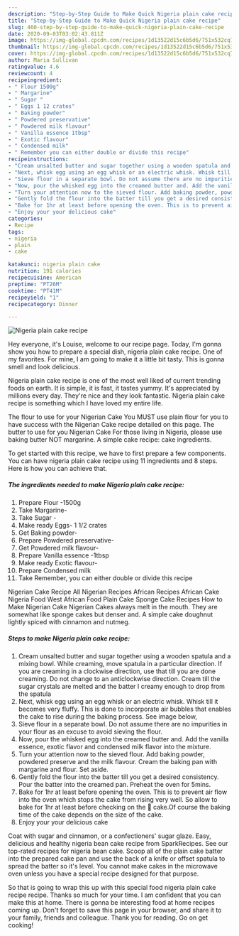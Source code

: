 ```yaml
---
description: "Step-by-Step Guide to Make Quick Nigeria plain cake recipe"
title: "Step-by-Step Guide to Make Quick Nigeria plain cake recipe"
slug: 460-step-by-step-guide-to-make-quick-nigeria-plain-cake-recipe
date: 2020-09-03T03:02:43.811Z
image: https://img-global.cpcdn.com/recipes/1d13522d15c6b5d6/751x532cq70/nigeria-plain-cake-recipe-recipe-main-photo.jpg
thumbnail: https://img-global.cpcdn.com/recipes/1d13522d15c6b5d6/751x532cq70/nigeria-plain-cake-recipe-recipe-main-photo.jpg
cover: https://img-global.cpcdn.com/recipes/1d13522d15c6b5d6/751x532cq70/nigeria-plain-cake-recipe-recipe-main-photo.jpg
author: Maria Sullivan
ratingvalue: 4.6
reviewcount: 4
recipeingredient:
- " Flour 1500g"
- " Margarine"
- " Sugar "
- " Eggs 1 12 crates"
- " Baking powder"
- " Powdered preservative"
- " Powdered milk flavour"
- " Vanilla essence 1tbsp"
- " Exotic flavour"
- " Condensed milk"
- " Remember you can either double or divide this recipe"
recipeinstructions:
- "Cream unsalted butter and sugar together using a wooden spatula and a mixing bowl. While creaming, move spatula in a particular direction. If you are creaming in a clockwise direction, use that till you are done creaming. Do not change to an anticlockwise direction. Cream till the sugar crystals are melted and the batter I creamy enough to drop from the spatula"
- "Next, whisk egg using an egg whisk or an electric whisk. Whisk till it becomes very fluffy. This is done to incorporate air bubbles that enables the cake to rise during the baking process. See image below,"
- "Sieve flour in a separate bowl. Do not assume there are no impurities in your flour as an excuse to avoid sieving the flour."
- "Now, pour the whisked egg into the creamed butter and. Add the vanilla essence, exotic flavor and condensed milk flavor into the mixture."
- "Turn your attention now to the sieved flour. Add baking powder, powdered preserve and the milk flavour. Cream the baking pan with margarine and flour. Set aside."
- "Gently fold the flour into the batter till you get a desired consistency. Pour the batter into the creamed pan. Preheat the oven for 5mins."
- "Bake for 1hr at least before opening the oven. This is to prevent air flow into the oven which stops the cake from rising very well. So allow to bake for 1hr at least before checking on the 🍰 cake.Of course the baking time of the cake depends on the size of the cake."
- "Enjoy your your delicious cake"
categories:
- Recipe
tags:
- nigeria
- plain
- cake

katakunci: nigeria plain cake 
nutrition: 191 calories
recipecuisine: American
preptime: "PT26M"
cooktime: "PT41M"
recipeyield: "1"
recipecategory: Dinner

---
```



![Nigeria plain cake recipe](https://img-global.cpcdn.com/recipes/1d13522d15c6b5d6/751x532cq70/nigeria-plain-cake-recipe-recipe-main-photo.jpg)

Hey everyone, it's Louise, welcome to our recipe page. Today, I'm gonna show you how to prepare a special dish, nigeria plain cake recipe. One of my favorites. For mine, I am going to make it a little bit tasty. This is gonna smell and look delicious.

Nigeria plain cake recipe is one of the most well liked of current trending foods on earth. It is simple, it is fast, it tastes yummy. It's appreciated by millions every day. They're nice and they look fantastic. Nigeria plain cake recipe is something which I have loved my entire life.

The flour to use for your Nigerian Cake You MUST use plain flour for you to have success with the Nigerian Cake recipe detailed on this page. The butter to use for you Nigerian Cake For those living in Nigeria, please use baking butter NOT margarine. A simple cake recipe: cake ingredients.


To get started with this recipe, we have to first prepare a few components. You can have nigeria plain cake recipe using 11 ingredients and 8 steps. Here is how you can achieve that.

<!--inarticleads1-->

##### The ingredients needed to make Nigeria plain cake recipe:

1. Prepare  Flour -1500g
1. Take  Margarine-
1. Take  Sugar -
1. Make ready  Eggs- 1 1/2 crates
1. Get  Baking powder-
1. Prepare  Powdered preservative-
1. Get  Powdered milk flavour-
1. Prepare  Vanilla essence -1tbsp
1. Make ready  Exotic flavour-
1. Prepare  Condensed milk
1. Take  Remember, you can either double or divide this recipe


Nigerian Cake Recipe All Nigerian Recipes African Recipes African Cake Nigeria Food West African Food Plain Cake Sponge Cake Recipes How to Make Nigerian Cake Nigerian Cakes always melt in the mouth. They are somewhat like sponge cakes but denser and. A simple cake doughnut lightly spiced with cinnamon and nutmeg. 

<!--inarticleads2-->

##### Steps to make Nigeria plain cake recipe:

1. Cream unsalted butter and sugar together using a wooden spatula and a mixing bowl. While creaming, move spatula in a particular direction. If you are creaming in a clockwise direction, use that till you are done creaming. Do not change to an anticlockwise direction. Cream till the sugar crystals are melted and the batter I creamy enough to drop from the spatula
1. Next, whisk egg using an egg whisk or an electric whisk. Whisk till it becomes very fluffy. This is done to incorporate air bubbles that enables the cake to rise during the baking process. See image below,
1. Sieve flour in a separate bowl. Do not assume there are no impurities in your flour as an excuse to avoid sieving the flour.
1. Now, pour the whisked egg into the creamed butter and. Add the vanilla essence, exotic flavor and condensed milk flavor into the mixture.
1. Turn your attention now to the sieved flour. Add baking powder, powdered preserve and the milk flavour. Cream the baking pan with margarine and flour. Set aside.
1. Gently fold the flour into the batter till you get a desired consistency. Pour the batter into the creamed pan. Preheat the oven for 5mins.
1. Bake for 1hr at least before opening the oven. This is to prevent air flow into the oven which stops the cake from rising very well. So allow to bake for 1hr at least before checking on the 🍰 cake.Of course the baking time of the cake depends on the size of the cake.
1. Enjoy your your delicious cake


Coat with sugar and cinnamon, or a confectioners&#39; sugar glaze. Easy, delicious and healthy nigeria bean cake recipe from SparkRecipes. See our top-rated recipes for nigeria bean cake. Scoop all of the plain cake batter into the prepared cake pan and use the back of a knife or offset spatula to spread the batter so it&#39;s level. You cannot make cakes in the microwave oven unless you have a special recipe designed for that purpose. 

So that is going to wrap this up with this special food nigeria plain cake recipe recipe. Thanks so much for your time. I am confident that you can make this at home. There is gonna be interesting food at home recipes coming up. Don't forget to save this page in your browser, and share it to your family, friends and colleague. Thank you for reading. Go on get cooking!
